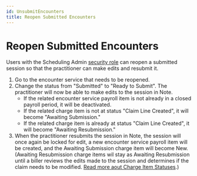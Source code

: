 ```yaml
---
id: UnsubmitEncounters
title: Reopen Submitted Encounters
---
```

# Reopen Submitted Encounters

Users with the Scheduling Admin [security role](../AdminSetup/SecurityRoles.md) can reopen a submitted session so that the practitioner can make edits and resubmit it.

1. Go to the encounter service that needs to be reopened.
2. Change the status from "Submitted" to "Ready to Submit". The practitioner will now be able to make edits to the session in Note.
    - If the related encounter service payroll item is not already in a closed payroll period, it will be deactivated.
    - If the related charge item is not at status "Claim Line Created", it will become "Awaiting Submission."
    - If the related charge item is already at status "Claim Line Created", it will become "Awaiting Resubmission." 
3. When the practitioner resubmits the session in Note, the session will once again be locked for edit, a new encounter service payroll item will be created, and the Awaiting Submission charge item will become New. (Awaiting Resubmission charge items wil stay as Awaiting Resubmission until a biller reviews the edits made to the session and determines if the claim needs to be modified. [Read more aout Charge Item Statuses](../Billing/ChargePeriods.md/#charge-item-statuses).)